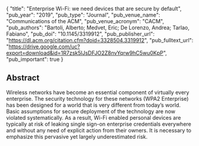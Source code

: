 {
  "title": "Enterprise Wi-Fi: we need devices that are secure by default",
  "pub_year": "2019",
  "pub_type": "Journal",
  "pub_venue_name": "Communications of the ACM",
  "pub_venue_acronym": "CACM",
  "pub_authors": "Bartoli, Alberto; Medvet, Eric; De Lorenzo, Andrea; Tarlao, Fabiano",
  "pub_doi": "10.1145/3319912",
  "pub_publisher_url": "https://dl.acm.org/citation.cfm?doid=3328504.3319912",
  "pub_fulltext_url": "https://drive.google.com/uc?export=download&id=1R7zsk5lJsDFJO2Z8nvYqrw9hC5wu0KpP",
  "pub_important": true
}

## Abstract
Wireless networks have become an essential component of virtually every enterprise. The security technology for these networks (WPA2 Enterprise) has been designed for a world that is very different from today’s world. Basic assumptions for secure deployment of the technology are now violated systematically. As a result, Wi-Fi enabled personal devices are typically at risk of leaking single sign-on enterprise credentials everywhere and without any need of explicit action from their owners. It is necessary to emphasize this pervasive yet largely underestimated risk.
